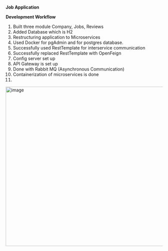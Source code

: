 **Job Application**

**Development Workflow**
1. Built three module Company, Jobs, Reviews
2. Added Database which is H2
3. Restructuring application to Microservices
4. Used Docker for pgAdmin and for postgres database.
5. Successfully used RestTemplate for interservice communication
6. Successfully replaced RestTemplate with OpenFeign
7. Config server set up
8. API Gateway is set up
9. Done with Rabbit MQ (Asynchronous Communication)
10. Containerization of microservices is done
11. 



<img width="992" height="510" alt="image" src="https://github.com/user-attachments/assets/93e21f0e-cbc3-469b-8c97-ed6edfbb4f20" />


